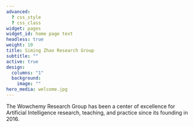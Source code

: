 ```yaml
---
advanced:
  ? css_style
  ? css_class
widget: pages
widget_id: home page text
headless: true
weight: 10
title: Siming Zhao Research Group
subtitle: ""
active: true
design:
  columns: "1"
  background:
    image: ""
hero_media: welcome.jpg
---
```


The Wowchemy Research Group has been a center of excellence for Artificial Intelligence research, teaching, and practice since its founding in 2016.
